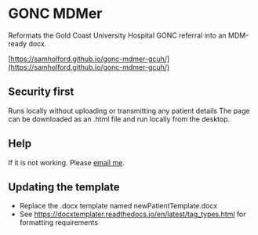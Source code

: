 # GONC MDMer

Reformats the Gold Coast University Hospital GONC referral into an MDM-ready docx.

[https://samholford.github.io/gonc-mdmer-gcuh/](https://samholford.github.io/gonc-mdmer-gcuh/)

## Security first
Runs locally without uploading or transmitting any patient details
The page can be downloaded as an .html file and run locally from the desktop.

## Help

If it is not working. Please [email me](mailto:samholford@gmail.com).

## Updating the template

- Replace the .docx template named newPatientTemplate.docx
- See https://docxtemplater.readthedocs.io/en/latest/tag_types.html for formatting requirements
